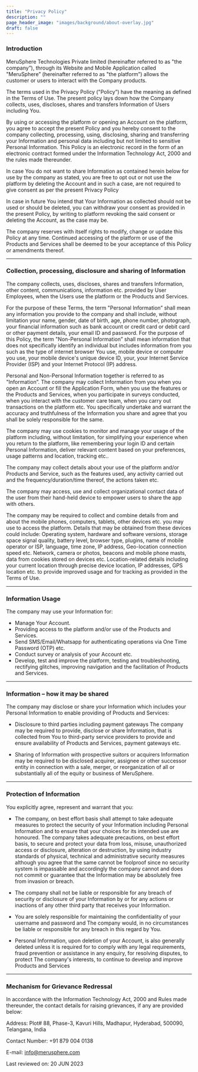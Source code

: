```yaml
---
title: "Privacy Policy"
description: ""
page_header_image: "images/background/about-overlay.jpg" 
draft: false
---
```


### Introduction

MeruSphere Technologies Private limited (hereinafter referred to as "the company”), through its Website and Mobile Application called "MeruSphere” (hereinafter referred to as "the platform”) allows the customer or users to interact with the Company products.

The terms used in the Privacy Policy ("Policy”) have the meaning as defined in the Terms of Use. The present policy lays down how the Company collects, uses, discloses, shares and transfers Information of Users including You.

By using or accessing the platform or opening an Account on the platform, you agree to accept the present Policy and you hereby consent to the company collecting, processing, using, disclosing, sharing and transferring your Information and personal data including but not limited to sensitive Personal Information. This Policy is an electronic record in the form of an electronic contract formed under the Information Technology Act, 2000 and the rules made thereunder.

In case You do not want to share Information as contained herein below for use by the company as stated, you are free to opt out or not use the platform by deleting the Account and in such a case, are not required to give consent as per the present Privacy Policy

In case in future You intend that Your Information as collected should not be used or should be deleted, you can withdraw your consent as provided in the present Policy, by writing to platform revoking the said consent or deleting the Account, as the case may be.

The company reserves with itself rights to modify, change or update this Policy at any time. Continued accessing of the  platform or use of the Products and Services shall be deemed to be your acceptance of this Policy or amendments thereof.

<hr>

### Collection, processing, disclosure and sharing of Information

The company collects, uses, discloses, shares and transfers Information, other content, communications, information etc. provided by User Employees, when the Users use the platform or the Products and Services.

For the purpose of these Terms, the term "Personal Information” shall mean any information you provide to the company and shall include, without limitation your name, gender, date of birth, age, phone number, photograph, your financial information such as bank account or credit card or debit card or other payment details, your email ID and password. For the purpose of this Policy, the term "Non-Personal Information” shall mean information that does not specifically identify an individual but includes information from you such as the type of internet browser You use, mobile device or computer you use, your mobile device's unique device ID, your, your Internet Service Provider (ISP) and your Internet Protocol (IP) address.

Personal and Non-Personal Information together is referred to as "Information”. The company may collect Information from you when you open an Account or fill the Application Form, when you use the features or the Products and Services, when you participate in surveys conducted, when you interact with the customer care team, when you carry out transactions on the platform etc. You specifically undertake and warrant the accuracy and truthfulness of the Information you share and agree that you shall be solely responsible for the same.

The company may use cookies to monitor and manage your usage of the platform including, without limitation, for simplifying your experience when you return to the platform, like remembering your login ID and certain Personal Information, deliver relevant content based on your preferences, usage patterns and location, tracking etc..

The company may collect details about your use of the platform and/or Products and Service, such as the features used, any activity carried out and the frequency/duration/time thereof, the actions taken etc.

The company may access, use and collect organizational contact data of the user from their hand-held device to empower users to share the app with others.

The company may be required to collect and combine details from and about the mobile phones, computers, tablets, other devices etc. you may use to access the platform. Details that may be obtained from these devices could include: Operating system, hardware and software versions, storage space signal quality, battery level, browser type, plugins, name of mobile operator or ISP, language, time zone, IP address, Geo-location connection speed etc. Network, camera or photos, beacons and mobile phone masts, data from cookies stored on devices etc. Location-related details including your current location through precise device location, IP addresses, GPS location etc. to provide improved usage and for tracking as provided in the Terms of Use.

<hr>

### Information Usage

The company may use your Information for:

* Manage Your Account.
* Providing access to the platform and/or use of the Products and Services.
* Send SMS/Email/Whatsapp for authenticating operations via One Time Password (OTP) etc.
* Conduct survey or analysis of your Account etc.
* Develop, test and improve the platform, testing and troubleshooting, rectifying glitches, improving navigation and the facilitation of Products and Services.

<hr>

### Information – how it may be shared

The company may disclose or share your Information which includes your Personal Information to enable providing of Products and Services:

* Disclosure to third parties including payment gateways The company may be required to provide, disclose or share Information, that is collected from You to third-party service providers to provide and ensure availability of Products and Services, payment gateways etc.

* Sharing of Information with prospective suitors or acquirers Information may be required to be disclosed acquirer, assignee or other successor entity in connection with a sale, merger, or reorganization of all or substantially all of the equity or business of MeruSphere.

<hr>

### Protection of Information

You explicitly agree, represent and warrant that you:

* The company, on best effort basis shall attempt to take adequate measures to protect the security of your Information including Personal Information and to ensure that your choices for its intended use are honoured. The company takes adequate precautions, on best effort basis, to secure and protect your data from loss, misuse, unauthorized access or disclosure, alteration or destruction, by using industry standards of physical, technical and administrative security measures although you agree that the same cannot be foolproof since no security system is impassable and accordingly the company cannot and does not commit or guarantee that the Information may be absolutely free from invasion or breach.

* The company shall not be liable or responsible for any breach of security or disclosure of your Information by or for any actions or inactions of any other third party that receives your Information.

* You are solely responsible for maintaining the confidentiality of your username and password and The company would, in no circumstances be liable or responsible for any breach in this regard by You.

* Personal Information, upon deletion of your Account, is also generally deleted unless it is required for to comply with any legal requirements, fraud prevention or assistance in any enquiry, for resolving disputes, to protect The company's interests, to continue to develop and improve Products and Services

<hr>

### Mechanism for Grievance Redressal

In accordance with the Information Technology Act, 2000 and Rules made thereunder, the contact details for raising grievances, if any are provided below:

Address: Plot# 88, Phase-3, Kavuri Hills, Madhapur, Hyderabad, 500090, Telangana, India

Contact Number: +91 879 004 0138

E-mail: info@merusphere.com

Last reviewed on: 20 JUN 2023
